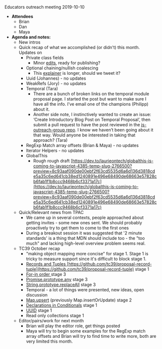 Educators outreach meeting 2019-10-10

* **Attendees**
    * Brian
    * Dan
    * Maya
* **Agenda and notes:**
    * New intros
    * Quick recap of what we accomplished (or didn't) this month.  Updates on
        * Private class fields
            * Minor [edits](https://gist.github.com/MayaLekova/1c95e2966644037274096ddb2768df52/revisions), ready for publishing?
        * Optional chaining/nullish coalescing
            * This [explainer](https://v8.dev/features/nullish-coalescing) is longer, should we tweet it?
        * Uuid (Johannes) - no updates
        * WeakRefs (Jory) - no updates
        * Temporal (Tara)
            * There are a bunch of broken links on the temporal module proposal page. I started the post but want to make sure I have all the info. I’ve email one of the champions (Philipp) about it.
            * Another side note, I instinctively wanted to create an issue: ‘Create Introductory Blog Post on Temporal Proposal’, then submit a pull request to have the post reviewed in the [js-outreach-group repo](https://github.com/js-outreach/js-outreach-groups). I know we haven’t been going about it that way. Would anyone be interested in taking that approach? (Tara)
        * RegExp Match array offsets (Brian & Maya) - no updates
        * Iterator Helpers - no updates
        * GlobalThis
            * Rough rough draft [https://dev.to/laurieontech/globalthis-is-coming-to-javascript-4385-temp-slug-2766500?preview=8c93aaf090de00ebf2f63cd5535d6a6d136d3818cde5a35c6ed641cb38ed1240891e496e68490de68663e57828cb6fab1f1b8ccc9468b6cf3371a17c](https://dev.to/laurieontech/globalthis-is-coming-to-javascript-4385-temp-slug-2766500?preview=8c93aaf090de00ebf2f63cd5535d6a6d136d3818cde5a35c6ed641cb38ed1240891e496e68490de68663e57828cb6fab1f1b8ccc9468b6cf3371a17c)
    * Quick/Relevant news from TPAC
	 	* We came up in several contexts, people approached about getting invites - some new ones sent.  We should probably proactively try to get them to come to the first ones
	    * During a breakout session it was suggested that '2 minute standards' is a thing that MDN should include too - the "too much" and lacking high-level overview problem seems real. 
    * TC39 October recap
        * "making object mapping more concise" for stage 1. Stage 1 is tricky to measure support since it's difficult to block stage 1.
        * [Records and Tuples ](https://button.dev/talks/records-and-tuples-tc39-october-2019.pdf)[https://github.com/tc39/proposal-record-tuple](https://github.com/tc39/proposal-record-tuple) stage 1
        * [For-in order ](https://docs.google.com/presentation/d/1he7vS-Vfi9UH9RSpc3ZQ0tIxCyhprcvdGBNUlrw_OBY/edit)stage 3
        * [Promise.prototype.any](https://docs.google.com/presentation/d/1mHpRSi1xFJEwuLwN31kRLPBQIpd27EdlAbG4yNakbD0/edit) stage 3
        * [String.prototype.replaceAll](https://docs.google.com/presentation/d/1OGmV6uVTOEeSYO1nMeLjzflkbRJZ4p9QXlGV8IvDMmU/edit) stage 3
        * Temporal - a lot of things were presented, new ideas, open discussion
        * [Map.upsert](https://docs.google.com/presentation/d/1n6eii2PYw_6ljFdhsYepcqdqt0voh_QzLjU7hFp8ATE/edit?usp=sharing) (previously Map.insertOrUpdate) stage 2
        * [Declarations in Conditionals](https://github.com/dcrousso/JS-Declarations-in-Conditionals) stage 1
        * [UUID](https://github.com/tc39/proposal-uuid) stage 1 
        * Read only collections stage 1 
    * Editor/pairs/work for next month
    	* Brian will play the editor role, get things posted
    	* Maya will try to begin some examples for the RegExp match array offsets and Brian will try to find time to write more, both are very limited this month.
	    
